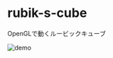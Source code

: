 # rubik-s-cube
OpenGLで動くルービックキューブ


![demo](https://user-images.githubusercontent.com/61731492/201406332-a36e4745-bb71-45e3-ba1c-3768021b887b.gif)